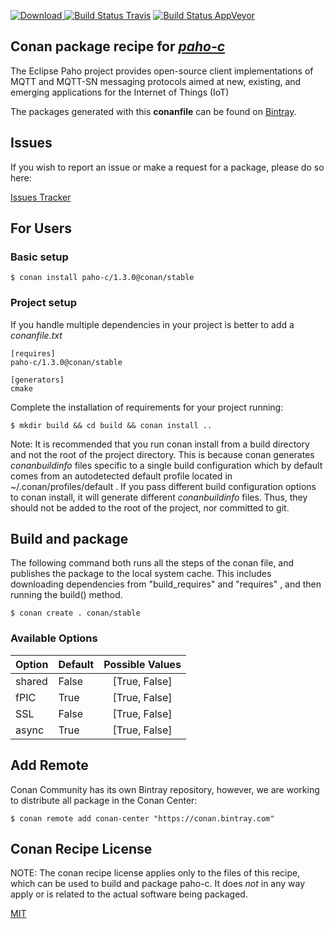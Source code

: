 [![Download](https://api.bintray.com/packages/conan-community/conan/paho-c%3Aconan/images/download.svg) ](https://bintray.com/conan-community/conan/paho-c%3Aconan/_latestVersion)
[![Build Status Travis](https://travis-ci.org/conan-community/conan-paho-c.svg)](https://travis-ci.org/conan-community/conan-paho-c)
[![Build Status AppVeyor](https://ci.appveyor.com/api/projects/status/github/conan-community/conan-paho-c?svg=true)](https://ci.appveyor.com/project/ConanCIintegration/conan-paho-c)

## Conan package recipe for [*paho-c*](https://github.com/eclipse/paho.mqtt.c)

The Eclipse Paho project provides open-source client implementations of MQTT
and MQTT-SN messaging protocols aimed at new, existing, and emerging applications for the Internet
of Things (IoT)

The packages generated with this **conanfile** can be found on [Bintray](https://bintray.com/conan-community/conan/paho-c%3Aconan).


## Issues

If you wish to report an issue or make a request for a package, please do so here:

[Issues Tracker](https://github.com/conan-community/community/issues)


## For Users

### Basic setup

    $ conan install paho-c/1.3.0@conan/stable

### Project setup

If you handle multiple dependencies in your project is better to add a *conanfile.txt*

    [requires]
    paho-c/1.3.0@conan/stable

    [generators]
    cmake

Complete the installation of requirements for your project running:

    $ mkdir build && cd build && conan install ..

Note: It is recommended that you run conan install from a build directory and not the root of the project directory.  This is because conan generates *conanbuildinfo* files specific to a single build configuration which by default comes from an autodetected default profile located in ~/.conan/profiles/default .  If you pass different build configuration options to conan install, it will generate different *conanbuildinfo* files.  Thus, they should not be added to the root of the project, nor committed to git.


## Build and package

The following command both runs all the steps of the conan file, and publishes the package to the local system cache.  This includes downloading dependencies from "build_requires" and "requires" , and then running the build() method.

    $ conan create . conan/stable


### Available Options
| Option        | Default | Possible Values  |
| ------------- |:----------------- |:------------:|
| shared      | False |  [True, False] |
| fPIC      | True |  [True, False] |
| SSL      | False |  [True, False] |
| async      | True |  [True, False] |


## Add Remote

Conan Community has its own Bintray repository, however, we are working to distribute all package in the Conan Center:

    $ conan remote add conan-center "https://conan.bintray.com"


## Conan Recipe License

NOTE: The conan recipe license applies only to the files of this recipe, which can be used to build and package paho-c.
It does *not* in any way apply or is related to the actual software being packaged.

[MIT](LICENSE)
